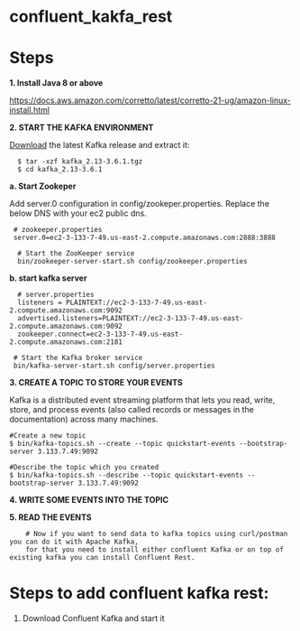 # confluent_kakfa_rest

Steps
=====
**1. Install Java 8 or above**

https://docs.aws.amazon.com/corretto/latest/corretto-21-ug/amazon-linux-install.html

**2. START THE KAFKA ENVIRONMENT**

 [Download](https://dlcdn.apache.org/kafka/) the latest Kafka release and extract it: 

      $ tar -xzf kafka_2.13-3.6.1.tgz
      $ cd kafka_2.13-3.6.1

 **a. Start Zookeper**

Add server.0 configuration in config/zookeper.properties. Replace the below DNS with your ec2 public dns.

     # zookeeper.properties
     server.0=ec2-3-133-7-49.us-east-2.compute.amazonaws.com:2888:3888

      # Start the ZooKeeper service
      bin/zookeeper-server-start.sh config/zookeeper.properties
   
   **b. start kafka server**

      # server.properties
      listeners = PLAINTEXT://ec2-3-133-7-49.us-east-2.compute.amazonaws.com:9092
      advertised.listeners=PLAINTEXT://ec2-3-133-7-49.us-east-2.compute.amazonaws.com:9092
      zookeeper.connect=ec2-3-133-7-49.us-east-2.compute.amazonaws.com:2181

     # Start the Kafka broker service
     bin/kafka-server-start.sh config/server.properties

**3. CREATE A TOPIC TO STORE YOUR EVENTS**

Kafka is a distributed event streaming platform that lets you read, write, store, and process events (also called records or messages in the documentation) across many machines.

    #Create a new topic
    $ bin/kafka-topics.sh --create --topic quickstart-events --bootstrap-server 3.133.7.49:9092

    #Describe the topic which you created
    $ bin/kafka-topics.sh --describe --topic quickstart-events --bootstrap-server 3.133.7.49:9092

**4. WRITE SOME EVENTS INTO THE TOPIC**

**5. READ THE EVENTS**


        # Now if you want to send data to kafka topics using curl/postman you can do it with Apache Kafka,
        for that you need to install either confluent Kafka or on top of existing kafka you can install Confluent Rest.


Steps to add confluent kafka rest:
===================================
1. Download Confluent Kafka and start it
